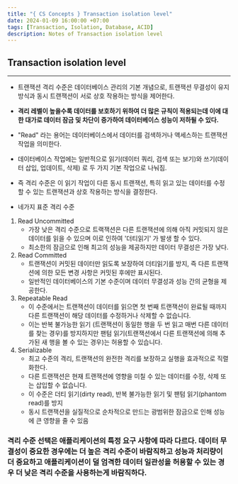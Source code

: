 ```yaml
---
title: "{ CS Concepts } Transaction isolation level"
date: 2024-01-09 16:00:00 +07:00
tags: [Transaction, Isolation, Database, ACID]
description: Notes of Transaction isolation level
---
```


## Transaction isolation level

---

- 트랜잭션 격리 수준은 데이터베이스 관리의 기본 개념으로, 트랜잭션 무결성이 유지방식과 동시 트랜잭션이 서로 상호 작용하는 방식을 제어한다.
- **격리 레벨이 높을수록 데이터를 보호하기 위하여 더 많은 규칙이 적용되는데 이에 대한 대가로 데이터 잠금 및 차단이 증가하여 데이터베이스 성능이 저하될 수 있다.**

- "Read" 라는 용어는 데이터베이스에서 데이터를 검색하거나 액세스하는 트랜잭션 작업을 의미한다.
- 데이터베이스 작업에는 일반적으로 읽기(데이터 쿼리, 검색 또는 보기)와 쓰기(데이터 삽입, 업데이트, 삭제) 로 두 가지 기본 작업으로 나눠짐.

- 즉 격리 수준은 이 읽기 작업이 다른 동시 트랜잭션, 특히 읽고 있는 데이터를 수정할 수 있는 트랜잭션과 상호 작용하는 방식을 결정한다.

- 네가지 표준 격리 수준

1. Read Uncommitted
    - 가장 낮은 격리 수준으로 트랙잭션은 다른 트랜잭션에 의해 아직 커밋되지 않은 데이터를 읽을 수 있으며 이로 인하여 '더티읽기' 가 발생 할 수 있다.
    - 최소한의 잠금으로 인해 최고의 성능을 제공하지만 데이터 무결성은 가장 낮다.
2. Read Committed
    - 트랜잭션이 커밋된 데이터만 읽도록 보장하여 더티읽기를 방지, 즉 다른 트랜잭션에 의한 모든 변경 사항은 커밋된 후에만 표시된다.
    - 일반적인 데이터베이스의 기본 수준이며 데이터 무결성과 성능 간의 균형을 제공한다.
3. Repeatable Read
    - 이 수준에서는 트랜잭션이 데이터를 읽으면 첫 번째 트랜잭션이 완료될 때까지 다른 트랜잭션이 해당 데이터를 수정하거나 삭제할 수 없습니다.
    - 이는 반복 불가능한 읽기 (트랜잭션이 동일한 행을 두 번 읽고 매번 다른 데이터를 찾는 경우)를 방지하지만 팬텀 읽기(트랜잭션에서 다른 트랜잭션에 의해 추가된 새 행을 볼 수 있는 경우)는 허용할 수 있습니다.
4. Serializable
    - 최고 수준의 격리, 트랜잭션의 완전한 격리를 보장하고 실행을 효과적으로 직렬화한다.
    - 다른 트랜잭션은 현재 트랜잭션에 영향을 미칠 수 있는 데이터를 수정, 삭제 또는 삽입할 수 없습니다.
    - 이 수준은 더티 읽기(dirty read), 반복 불가능한 읽기 및 팬텀 읽기(phantom read)를 방지
    - 동시 트랜잭션을 실질적으로 순차적으로 만드는 광범위한 잠금으로 인해 성능에 큰 영향을 줄 수 있음

### 격리 수준 선택은 애플리케이션의 특정 요구 사항에 따라 다르다. 데이터 무결성이 중요한 경우에는 더 높은 격리 수준이 바람직하고 성능과 처리량이 더 중요하고 애플리케이션이 덜 엄격한 데이터 일관성을 허용할 수 있는 경우 더 낮은 격리 수준을 사용하는게 바람직하다.